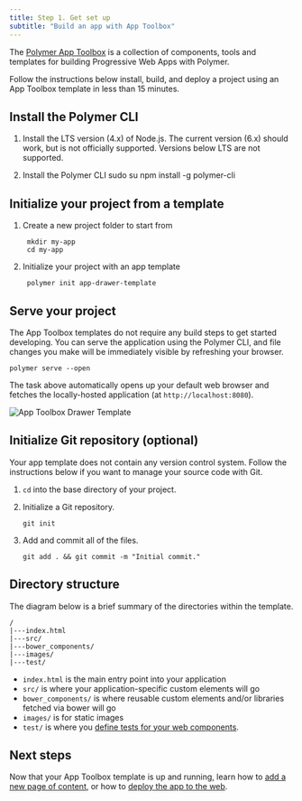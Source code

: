 ```yaml
---
title: Step 1. Get set up
subtitle: "Build an app with App Toolbox"
---
```


<!-- toc -->

The [Polymer App Toolbox][toolbox] is a collection of components, tools and
templates for building Progressive Web Apps with Polymer.

Follow the instructions below install, build, and deploy a project using an
App Toolbox template in less than 15 minutes.

## Install the Polymer CLI

1.  Install the LTS version (4.x) of Node.js. The current version (6.x) should work, but is not
    officially supported. Versions below LTS are not supported.

1.  Install the Polymer CLI
        sudo su
        npm install -g polymer-cli

## Initialize your project from a template

1. Create a new project folder to start from

        mkdir my-app
        cd my-app

1. Initialize your project with an app template

        polymer init app-drawer-template

## Serve your project

The App Toolbox templates do not require any build steps to get started
developing.  You can serve the application using the Polymer CLI, and
file changes you make will be immediately visible by refreshing
your browser.

    polymer serve --open

The task above automatically opens up your default web browser and
fetches the locally-hosted application (at `http://localhost:8080`).

![App Toolbox Drawer Template](/images/1.0/toolbox/app-drawer-template.png)

## Initialize Git repository (optional)

Your app template does not contain any version control system. Follow the
instructions below if you want to manage your source code with Git.

1.  `cd` into the base directory of your project.

1.  Initialize a Git repository.

        git init

1.  Add and commit all of the files.

        git add . && git commit -m "Initial commit."

## Directory structure

The diagram below is a brief summary of the directories within the template.

    /
    |---index.html
    |---src/
    |---bower_components/
    |---images/
    |---test/


*   `index.html` is the main entry point into your application
*   `src/` is where your application-specific custom elements will go
*   `bower_components/` is where reusable custom elements and/or libraries
       fetched via bower will go
*   `images/` is for static images
*   `test/` is where you [define tests for your web
    components](https://github.com/Polymer/web-component-tester).

## Next steps

Now that your App Toolbox template is up and running, learn how to [add a new
page of content](create-a-page), or how to [deploy the app to the web](deploy).

[toolbox]: /1.0/toolbox/
[shared styles]: /1.0/docs/devguide/styling.html#style-modules
[md]: http://www.google.com/design/spec/material-design/introduction.html
